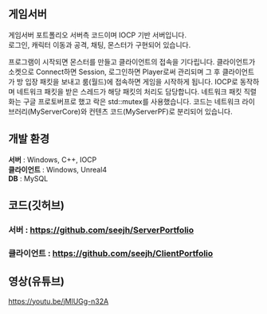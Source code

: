 ## 게임서버
게임서버 포트폴리오 서버측 코드이며 IOCP 기반 서버입니다. <br/>
로그인, 캐릭터 이동과 공격, 채팅, 몬스터가 구현되어 있습니다.<br/>

프로그램이 시작되면 몬스터를 만들고 클라이언트의 접속을 기다립니다. 클라이언트가 소켓으로 Connect하면 Session, 로그인하면 Player로써 관리되며
그 후 클라이언트가 방 입장 패킷을 보내고 룸(월드)에 접속하면 게임을 시작하게 됩니다.
IOCP로 동작하며 네트워크 패킷을 받은 스레드가 해당 패킷의 처리도 담당합니다. 
네트워크 패킷 직렬화는 구글 프로토버프로 했고 락은 std::mutex를 사용했습니다.
코드는 네트워크 라이브러리(MyServerCore)와 컨텐츠 코드(MyServerPF)로 분리되어 있습니다.

## 개발 환경
**서버** : Windows, C++, IOCP<br/>
**클라이언트** : Windows, Unreal4 <br/>
**DB** : MySQL<br/>

## 코드(깃허브)<br/>
### 서버 : https://github.com/seejh/ServerPortfolio<br/>
### 클라이언트 : https://github.com/seejh/ClientPortfolio<br/> 

## 영상(유튜브)<br/>
https://youtu.be/jMlUGg-n32A
